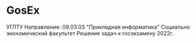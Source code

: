 # GosEx
УГЛТУ
Направление: 09.03.03 "Прикладная информатика"
Социально экономический факультет
Решение задач к госэкзамену 2022г.
